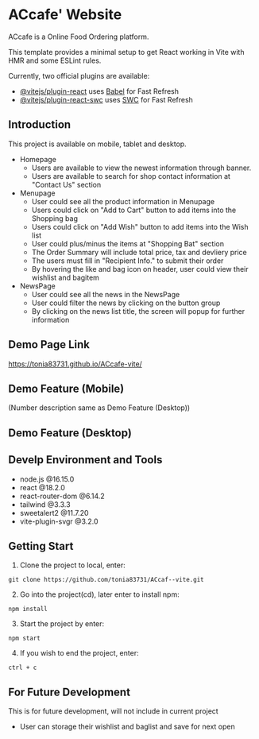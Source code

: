 # ACcafe' Website

ACcafe is a Online Food Ordering platform.

This template provides a minimal setup to get React working in Vite with HMR and some ESLint rules.

Currently, two official plugins are available:

- [@vitejs/plugin-react](https://github.com/vitejs/vite-plugin-react/blob/main/packages/plugin-react/README.md) uses [Babel](https://babeljs.io/) for Fast Refresh
- [@vitejs/plugin-react-swc](https://github.com/vitejs/vite-plugin-react-swc) uses [SWC](https://swc.rs/) for Fast Refresh


## Introduction

This project is available on mobile, tablet and desktop.

* Homepage
  * Users are available to view the newest information through banner.
  * Users are available to search for shop contact information at "Contact Us" section
* Menupage
  * User could see all the product information in Menupage
  * Users could click on "Add to Cart" button to add items into the Shopping bag
  * Users could click on "Add Wish" button to add items into the Wish list
  * User could plus/minus the items at "Shopping Bat" section
  * The Order Summary will include total price, tax and devliery price
  * The users must fill in "Recipient Info." to submit their order
  * By hovering the like and bag icon on header, user could view their wishlist and bagitem
* NewsPage
  * User could see all the news in the NewsPage
  * User could filter the news by clicking on the button group
  * By clicking on the news list title, the screen will popup for further information

## Demo Page Link
https://tonia83731.github.io/ACcafe-vite/


## Demo Feature (Mobile)
(Number description same as Demo Feature (Desktop))

<!-- ![Alt text](src/MarkDown/Taipei_parking_mobile-02.png) -->

## Demo Feature (Desktop)

<!-- ![Alt text](src/MarkDown/Taipei_parking_desktop.png) -->

## Develp Environment and Tools

* node.js @16.15.0
* react @18.2.0
* react-router-dom @6.14.2
* tailwind @3.3.3
* sweetalert2 @11.7.20
* vite-plugin-svgr @3.2.0

## Getting Start

1. Clone the project to local, enter:

```
git clone https://github.com/tonia83731/ACcaf--vite.git
```

2. Go into the project(cd), later enter to install npm:

```
npm install
```

3. Start the project by enter:

```
npm start
```

4. If you wish to end the project, enter:

```
ctrl + c
```

## For Future Development

This is for future development, will not include in current project

* User can storage their wishlist and baglist and save for next open



<!-- deploy github page: https://www.youtube.com/watch?v=XhoWXhyuW_I -->
<!-- deploy github page with react router dom: https://www.youtube.com/watch?v=uEEj2c3_ydg -->